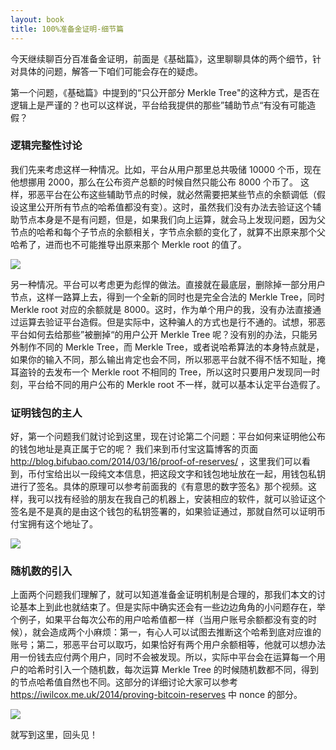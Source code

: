 ```yaml
---
layout: book
title: 100%准备金证明-细节篇
---
```

今天继续聊百分百准备金证明，前面是《基础篇》，这里聊聊具体的两个细节，针对具体的问题，解答一下咱们可能会存在的疑虑。

第一个问题，《基础篇》中提到的“只公开部分 Merkle Tree"的这种方式，是否在逻辑上是严谨的？也可以这样说，平台给我提供的那些”辅助节点“有没有可能造假？

### 逻辑完整性讨论

我们先来考虑这样一种情况。比如，平台从用户那里总共吸储 10000 个币，现在他想挪用 2000，那么在公布资产总额的时候自然只能公布 8000 个币了。
这样，邪恶平台在公布这些辅助节点的时候，就必然需要把某些节点的余额调低（假设这里公开所有节点的哈希值都没有变）。这时，虽然我们没有办法去验证这个辅助节点本身是不是有问题，但是，如果我们向上运算，就会马上发现问题，因为父节点的哈希和每个子节点的余额相关，字节点余额的变化了，就算不出原来那个父哈希了，进而也不可能推导出原来那个 Merkle root 的值了。

![](http://happypeter.github.io/bitcoin_basics/img/merkle_tree_sub.png)

另一种情况。平台可以考虑更为彪悍的做法。直接就在最底层，删除掉一部分用户节点，这样一路算上去，得到一个全新的同时也是完全合法的 Merkle Tree，同时 Merkle root 对应的余额就是 8000。这时，作为单个用户的我，没有办法直接通过运算去验证平台造假。但是实际中，这种骗人的方式也是行不通的。试想，邪恶平台如何去给那些”被删掉“的用户公开 Merkle Tree 呢？没有别的办法，只能另外制作不同的 Merkle Tree，而 Merkle Tree，或者说哈希算法的本身特点就是，如果你的输入不同，那么输出肯定也会不同，所以邪恶平台就不得不恬不知耻，掩耳盗铃的去发布一个 Merkle root 不相同的 Tree，所以这时只要用户发现同一时刻，平台给不同的用户公布的 Merkle root 不一样，就可以基本认定平台造假了。


### 证明钱包的主人

好，第一个问题我们就讨论到这里，现在讨论第二个问题：平台如何来证明他公布的钱包地址是真正属于它的呢？ 我们来到币付宝这篇博客的页面 <http://blog.bifubao.com/2014/03/16/proof-of-reserves/> ，这里我们可以看到，币付宝给出以一段纯文本信息，把这段文字和钱包地址放在一起，用钱包私钥进行了签名。具体的原理可以参考前面我的《有意思的数字签名》那个视频。这样，我可以找有经验的朋友在我自己的机器上，安装相应的软件，就可以验证这个签名是不是真的是由这个钱包的私钥签署的，如果验证通过，那就自然可以证明币付宝拥有这个地址了。

![](http://happypeter.github.io/bitcoin_basics/img/sign_ver.png)

### 随机数的引入

上面两个问题我们理解了，就可以知道准备金证明机制是合理的，那我们本文的讨论基本上到此也就结束了。但是实际中确实还会有一些边边角角的小问题存在，举个例子，如果平台每次公布的用户哈希值都一样（当用户账号余额都没有变的时候），就会造成两个小麻烦：第一，有心人可以试图去推断这个哈希到底对应谁的账号；第二，邪恶平台可以取巧，如果恰好有两个用户余额相等，他就可以想办法用一份钱去应付两个用户，同时不会被发现。所以，实际中平台会在运算每一个用户的哈希时引入一个随机数，每次运算 Merkle Tree 的时候随机数都不同，得到的节点哈希值自然也不同。这部分的详细讨论大家可以参考 <https://iwilcox.me.uk/2014/proving-bitcoin-reserves> 中 nonce 的部分。

![](http://happypeter.github.io/bitcoin_basics/img/merkle_nounce.png)

就写到这里，回头见！
